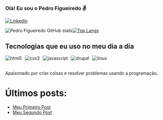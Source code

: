 ### Olá! Eu sou o Pedro Figueiredo ✌️

[![Linkedin](https://img.shields.io/badge/LinkedIn-0077B5?style=for-the-badge&logo=linkedin&logoColor=white)](https://www.linkedin.com/in/pedrontc/)


![Pedro Figueiredo GitHub stats](https://github-readme-stats.vercel.app/api?username=pedrontc&show_icons=true&theme=dracula)[![Top Langs](https://github-readme-stats.vercel.app/api/top-langs/?username=pedrontc&layout=compact&theme=dracula)](https://github.com/pedrontc/github-readme-stats)

## Tecnologias que eu uso no meu dia a dia

<div style="display: flex"><br/>
  <img style="margin-right:10px;" align="center" alt="html5" src="https://img.shields.io/badge/HTML5-E34F26?style=for-the-badge&logo=html5&logoColor=white" />

  <img style="margin-right:10px;" align="center" alt="css3" src="https://img.shields.io/badge/CSS3-1572B6?style=for-the-badge&logo=css3&logoColor=white" />

  <img style="margin-right:10px;" align="center" alt="javascript" src="https://img.shields.io/badge/JavaScript-323330?style=for-the-badge&logo=javascript&logoColor=F7DF1E" />

  <img style="margin-right:10px;" align="center" alt="drupal" src="https://img.shields.io/badge/Drupal-0678BE?style=for-the-badge&logo=drupal&logoColor=white" />
  
  <img style="margin-right:10px;" align="center" alt="linux" src="https://img.shields.io/badge/Linux-FCC624?style=for-the-badge&logo=linux&logoColor=black" />
</div><br/>

Apaixonado por criar coisas e resolver problemas usando a programação.

# Últimos posts:
- [Meu Primeiro Post](#)<br/>
- [Meu Segundo Post](#)<br/>
